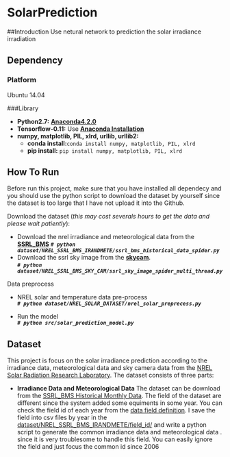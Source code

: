 # SolarPrediction

##Introduction
Use netural network to prediction the solar irradiance irradiation

## Dependency

### Platform
Ubuntu 14.04

###Library

- **Python2.7:** [**Anaconda4.2.0**](https://www.continuum.io/downloads)
- **Tensorflow-0.11:** Use [**Anaconda Installation**](https://www.tensorflow.org/versions/r0.11/get_started/os_setup.html#anaconda-installation)
- **numpy, matplotlib, PIL, xlrd, urllib, urllib2:**
	- **conda install:**`conda install numpy, matplotlib, PIL, xlrd`
	- **pip install:** `pip install numpy, matplotlib, PIL, xlrd`

## How To Run
Before run this project, make sure that you have installed all dependecy and you should use the python script to download the dataset by yourself since the dataset is too large that I have not upload it into the Github. 

Download the dataset (*this may cost severals hours to get the data and please wait patiently*):
- Download the nrel irradiance and meteorological data from the [**SSRL_BMS**](https://www.nrel.gov/midc/srrl_bms/)
    ***`# python dataset/NREL_SSRL_BMS_IRANDMETE/ssrl_bms_historical_data_spider.py`***
- Download the ssrl sky image from the [**skycam**](https://www.nrel.gov/midc/skycam).  
***`# python dataset/NREL_SSRL_BMS_SKY_CAM/ssrl_sky_image_spider_multi_thread.py`***

Data preprocess
- NREL solar and temperature data pre-process  
    ***`# python dataset/NREL_SOLAR_DATASET/nrel_solar_preprecess.py`***
  
- Run the model  
 ***`# python src/solar_prediction_model.py`***

## Dataset
This project is focus on the solar irradiance prediction according to the irradiance data, meteorological data and sky camera data from the [NREL Solar Radiation Research Laboratory](https://www.nrel.gov/midc/srrl_bms/).
The dataset consists of three parts:
- **Irradiance Data and Meteorological Data**
The dataset can be download from the [SSRL_BMS Historical Monthly Data](https://www.nrel.gov/midc/srrl_bms/historical/). The field of the dataset are different since the system added some equiments in some year. You can check the field id of each year from the [data field definition](https://www.nrel.gov/midc/srrl_bms/historical/qa_fd.html). I save the field into csv files by year in the [dataset/NREL_SSRL_BMS_IRANDMETE/field_id/](https://github.com/JackWang822/SolarPrediction/tree/master/dataset/NREL_SSRL_BMS_IRANDMETE/field_id) and write a python script to generate the common irradiance data and meteorological data . since it is very  troublesome to handle this field. You can easily ignore the field and just focus the common id since 2006 
